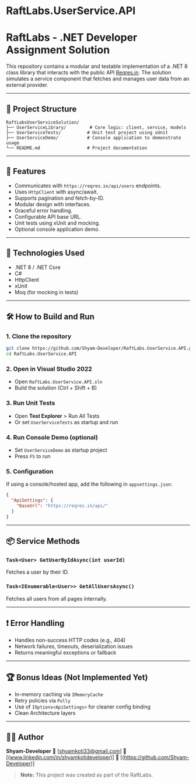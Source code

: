 # RaftLabs.UserService.API  
# RaftLabs - .NET Developer Assignment Solution

This repository contains a modular and testable implementation of a .NET 8 class library that interacts with the public API [Reqres.in](https://reqres.in/). The solution simulates a service component that fetches and manages user data from an external provider.

---

## 📌 Project Structure

```
RaftLabsUserServiceSolution/
├── UserServiceLibrary/         # Core logic: client, service, models
├── UserServiceTests/          # Unit test project using xUnit
├── UserServiceDemo/           # Console application to demonstrate usage
└── README.md                  # Project documentation
```

---

## 🚀 Features

* Communicates with `https://reqres.in/api/users` endpoints.
* Uses `HttpClient` with async/await.
* Supports pagination and fetch-by-ID.
* Modular design with interfaces.
* Graceful error handling.
* Configurable API base URL.
* Unit tests using xUnit and mocking.
* Optional console application demo.

---

## 🧪 Technologies Used

* .NET 8 / .NET Core
* C#
* HttpClient
* xUnit
* Moq (for mocking in tests)

---

## 🛠 How to Build and Run

### 1. Clone the repository

```bash
git clone https://github.com/Shyam-Developer/RaftLabs.UserService.API.git
cd RaftLabs.UserService.API
```

### 2. Open in Visual Studio 2022

* Open `RaftLabs.UserService.API.sln`
* Build the solution (Ctrl + Shift + B)

### 3. Run Unit Tests

* Open **Test Explorer** > Run All Tests
* Or set `UserServiceTests` as startup and run

### 4. Run Console Demo (optional)

* Set `UserServiceDemo` as startup project
* Press `F5` to run

### 5. Configuration

If using a console/hosted app, add the following in `appsettings.json`:

```json
{
  "ApiSettings": {
    "BaseUrl": "https://reqres.in/api/"
  }
}
```

---

## 📦 Service Methods

### `Task<User> GetUserByIdAsync(int userId)`

Fetches a user by their ID.

### `Task<IEnumerable<User>> GetAllUsersAsync()`

Fetches all users from all pages internally.

---

## ❗ Error Handling

* Handles non-success HTTP codes (e.g., 404)
* Network failures, timeouts, deserialization issues
* Returns meaningful exceptions or fallback

---

## 🏆 Bonus Ideas (Not Implemented Yet)

* In-memory caching via `IMemoryCache`
* Retry policies via `Polly`
* Use of `IOptions<ApiSettings>` for cleaner config binding
* Clean Architecture layers

---

## 👨‍💻 Author

**Shyam-Developer**
📧 \[shyamkoti33@gmail.com]
🔗 \[(www.linkedin.com/in/shyamkotideveloper)]
🔗 \[(https://github.com/Shyam-Developer)]


> **Note:** This project was created as part of the RaftLabs.
